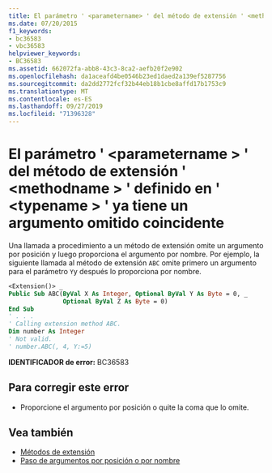 ```yaml
---
title: El parámetro ' <parametername> ' del método de extensión ' <methodname> ' definido en ' <typename> ' ya tiene un argumento omitido coincidente
ms.date: 07/20/2015
f1_keywords:
- bc36583
- vbc36583
helpviewer_keywords:
- BC36583
ms.assetid: 662072fa-abb8-43c3-8ca2-aefb20f2e902
ms.openlocfilehash: da1aceafd4be0546b23ed1daed2a139ef5287756
ms.sourcegitcommit: da2dd2772fcf32b44eb18b1cbe8affd17b1753c9
ms.translationtype: MT
ms.contentlocale: es-ES
ms.lasthandoff: 09/27/2019
ms.locfileid: "71396328"
---
```

# <a name="parameter-parametername-in-extension-method-methodname-defined-in-typename-already-has-a-matching-omitted-argument"></a>El parámetro ' \<parametername > ' del método de extensión ' \<methodname > ' definido en ' \<typename > ' ya tiene un argumento omitido coincidente
Una llamada a procedimiento a un método de extensión omite un argumento por posición y luego proporciona el argumento por nombre. Por ejemplo, la siguiente llamada al método de extensión `ABC` omite primero un argumento para el parámetro `Y`y después lo proporciona por nombre.  
  
```vb  
<Extension()> _  
Public Sub ABC(ByVal X As Integer, Optional ByVal Y As Byte = 0, _  
               Optional ByVal Z As Byte = 0)  
End Sub  
' . . .  
' Calling extension method ABC.  
Dim number As Integer  
' Not valid.  
' number.ABC(, 4, Y:=5)  
```  
  
 **IDENTIFICADOR de error:** BC36583  
  
## <a name="to-correct-this-error"></a>Para corregir este error  
  
- Proporcione el argumento por posición o quite la coma que lo omite.  
  
## <a name="see-also"></a>Vea también

- [Métodos de extensión](../../visual-basic/programming-guide/language-features/procedures/extension-methods.md)
- [Paso de argumentos por posición o por nombre](../../visual-basic/programming-guide/language-features/procedures/passing-arguments-by-position-and-by-name.md)

